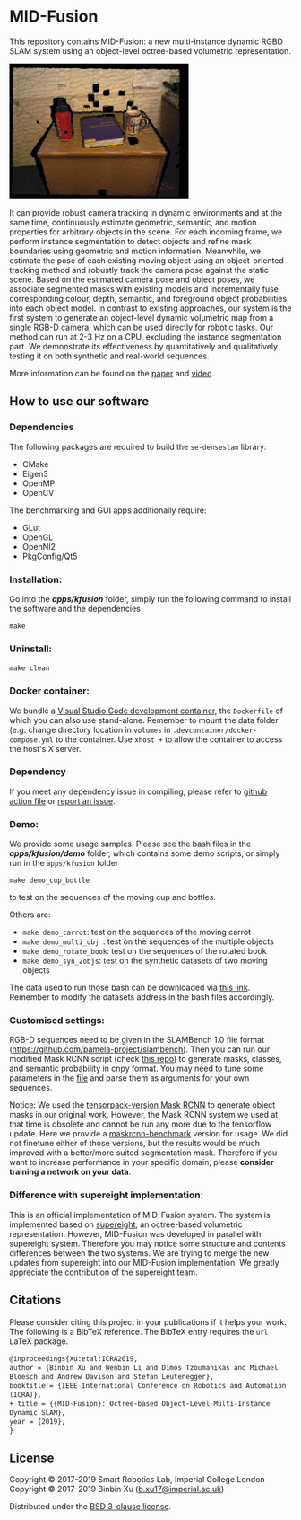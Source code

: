 # MID-Fusion

This repository contains MID-Fusion: a new multi-instance dynamic RGBD SLAM system using an object-level octree-based volumetric representation.

![MID-Fusion](teaser/midfusion.gif)




It can provide robust camera tracking in dynamic environments and at the same time, continuously estimate geometric, semantic, and motion properties for arbitrary objects in the scene. For each incoming frame, we perform instance segmentation to detect objects and refine mask boundaries using geometric and motion information. Meanwhile, we estimate the pose of each existing moving object using an object-oriented tracking method and robustly track the camera pose against the static scene. Based on the estimated camera pose and object poses, we associate segmented masks with existing models and incrementally fuse corresponding colour, depth, semantic, and foreground object probabilities into each object model. In contrast to existing approaches, our system is the first system to generate an object-level dynamic volumetric map from a single RGB-D camera, which can be used directly for robotic tasks. Our method can run at 2-3 Hz on a CPU, excluding the instance segmentation part. We demonstrate its effectiveness by quantitatively and qualitatively testing it on both synthetic and real-world sequences.



More information can be found on the [paper](https://arxiv.org/pdf/1812.07976.pdf) and [video](https://www.youtube.com/watch?v=gturboNl9gg).

## How to use our software
### Dependencies
The following packages are required to build the `se-denseslam` library:
* CMake 
* Eigen3 
* OpenMP 
* OpenCV

The benchmarking and GUI apps additionally require:
* GLut
* OpenGL
* OpenNI2
* PkgConfig/Qt5

  

### Installation:

Go into the ***apps/kfusion*** folder, simply run the following command to install the software and the dependencies

```
make
```


### Uninstall:

```
make clean
```


### Docker container:
We bundle a [Visual Studio Code development container](https://code.visualstudio.com/docs/remote/containers), the `Dockerfile` of which you can also use stand-alone. Remember to mount the data folder (e.g. change directory location in `volumes` in `.devcontainer/docker-compose.yml` to the container. Use `xhost +` to allow the container to access the host's X server.


### Dependency
If you meet any dependency issue in compiling, please refer to [github action file](https://github.com/smartroboticslab/mid-fusion/blob/master/.github/workflows/main.yml) or [report an issue](https://github.com/smartroboticslab/mid-fusion/issues).


### Demo:

We provide some usage samples. Please see the bash files in the ***apps/kfusion/demo***  folder, which contains some demo scripts, or simply run in the `apps/kfusion` folder

```
make demo_cup_bottle 
```

to test on the sequences of the moving cup and bottles.

Others are:

  * `make demo_carrot`: test on the sequences of the moving carrot
  * `make demo_multi_obj `:  test on the sequences of the multiple objects
  * `make demo_rotate_book`:  test on the sequences of the rotated book
  * `make demo_syn_2objs`: test on the synthetic datasets of two moving objects

The data used to run those bash can be downloaded via [this link](https://drive.google.com/drive/folders/1DmqX59qw_U6YsmkY9aZfZ5y0Dt65N_1x?usp=sharing). Remember to modify the datasets address in the bash files accordingly.

### Customised settings:

  RGB-D sequences need to be given in the SLAMBench 1.0 file format (https://github.com/pamela-project/slambench). Then you can run our modified Mask RCNN script (check [this repo](https://github.com/binbin-xu/maskrcnn_for_midfusion/blob/master/demo/video_mask_rcnn.py)) to generate masks, classes, and semantic probability in cnpy format. You may need to tune some parameters in the [file](https://github.com/smartroboticslab/mid-fusion/blob/master/apps/kfusion/include/default_parameters.h) and parse them as arguments for your own sequences.

  Notice: We used the [tensorpack-version Mask RCNN](https://github.com/tensorpack/tensorpack/tree/master/examples/FasterRCNN) to generate object masks in our original work. However, the Mask RCNN system we used at that time is obsolete and cannot be run any more due to the tensorflow update. Here we provide a [maskrcnn-benchmark](https://github.com/binbin-xu/maskrcnn_for_midfusion) version for usage. We did not finetune either of those versions, but the results would be much improved with a better/more suited segmentation mask. Therefore if you want to increase performance in your specific domain, please **consider training a network on your data**. 


### Difference with supereight implementation:

  This is an official implementation of MID-Fusion system. The system is implemented based on [supereight](https://github.com/emanuelev/supereight), an octree-based volumetric representation. However, MID-Fusion was developed in parallel with supereight system. Therefore you may notice some structure and contents differences between the two systems. We are trying to merge the new updates from supereight into our MID-Fusion implementation. We greatly appreciate the contribution of the supereight team.



## Citations

Please consider citing this project in your publications if it helps your work. The following is a BibTeX reference. The BibTeX entry requires the `url` LaTeX package.

```
@inproceedings{Xu:etal:ICRA2019,
author = {Binbin Xu and Wenbin Li and Dimos Tzoumanikas and Michael Bloesch and Andrew Davison and Stefan Leutenegger},
booktitle = {IEEE International Conference on Robotics and Automation (ICRA)},
+ title = {{MID-Fusion}: Octree-based Object-Level Multi-Instance Dynamic SLAM},
year = {2019},
}
```

## License
Copyright © 2017-2019 Smart Robotics Lab, Imperial College London \
Copyright © 2017-2019 Binbin Xu (b.xu17@imperial.ac.uk)

Distributed under the [BSD 3-clause license](LICENSE). 
